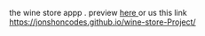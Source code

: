 the wine store appp . preview <a href="https://jonshoncodes.github.io/wine-store-Project/">here </a> or us this link https://jonshoncodes.github.io/wine-store-Project/ 

